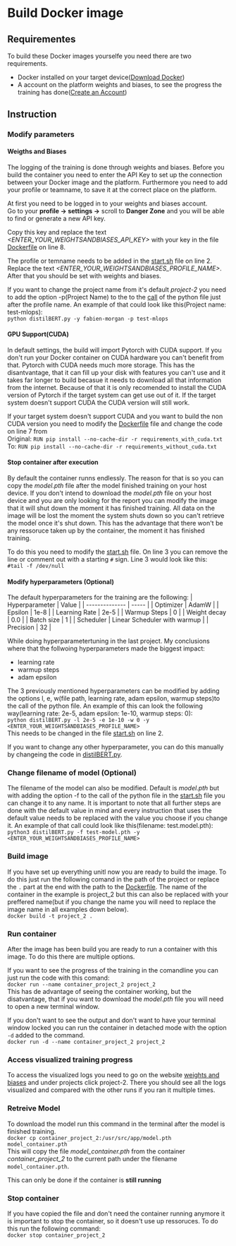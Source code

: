 # Build Docker image

## Requirementes

To build these Docker images yourselfe you need there are two requirements.

- Docker installed on your target device([Download Docker](https://www.docker.com/products/docker-desktop/))
- A account on the platform weights and biases, to see the progress the training has done([Create an Account](https://wandb.ai/site/))

## Instruction

### Modify parameters

#### Weigths and Biases

The logging of the training is done through weights and biases. Before you build the container you need to enter the API Key to set up the connection between your Docker image and the platform. Furthermore you need to add your profile or teamname, to save it at the correct place on the platform.

At first you need to be logged in to your weights and biases account.  
Go to your **profile -> settings ->** scroll to **Danger Zone** and you will be able to find or generate a new API key.

Copy this key and replace the text _<ENTER_YOUR_WEIGHTSANDBIASES_API_KEY>_ with your key in the file [Dockerfile](Dockerfile) on line 8.

The profile or temname needs to be added in the [start.sh](start.sh) file on line 2. Replace the text _<ENTER_YOUR_WEIGHTSANDBIASES_PROFILE_NAME>_. After that you should be set with weights and biases.

If you want to change the project name from it's default _project-2_ you need to add the option -p(Project Name) to the to the [call](start.sh) of the python file just after the profile name. An example of that could look like this(Project name: test-mlops):  
`python distilBERT.py -y fabien-morgan -p test-mlops`

#### GPU Support(CUDA)

In default settings, the build will import Pytorch with CUDA support. If you don't run your Docker container on CUDA hardware you can't benefit from that. Pytorch with CUDA needs much more storage. This has the disantvantage, that it can fill up your disk with features you can't use and it takes far longer to build becasue it needs to download all that information from the internet. Because of that it is only recomended to install the CUDA version of Pytorch if the target system can get use out of it. If the target system doesn't support CUDA the CUDA version will still work.

If your target system doesn't support CUDA and you want to build the non CUDA version you need to modify the [Dockerfile](Dockerfile) file and change the code on line 7 from  
Original: `RUN pip install --no-cache-dir -r requirements_with_cuda.txt`  
To: `RUN pip install --no-cache-dir -r requirements_without_cuda.txt`

#### Stop container after execution

By default the container runns endlessly. The reason for that is so you can copy the _model.pth_ file after the model finished training on your host device. If you don't intend to download the _model.pth_ file on your host device and you are only looking for the report you can modify the image that it will shut down the moment it has finished training. All data on the image will be lost the moment the system shuts down so you can't retrieve the model once it's shut down. This has the advantage that there won't be any ressoruce taken up by the container, the moment it has finished training.

To do this you need to modify the [start.sh](start.sh) file. On line 3 you can remove the line or comment out with a starting `#` sign. Line 3 would look like this:  
`#tail -f /dev/null`

#### Modify hyperparameters (Optional)

The default hyperparameters for the training are the following:
| Hyperparameter | Value |
| -------------- | ----- |
| Optimizer | AdamW |
| Epsilon | 1e-8 |
| Learning Rate | 2e-5 |
| Warmup Steps | 0 |
| Weight decay | 0.0 |
| Batch size | 1 |
| Scheduler | Linear Scheduler with warmup |
| Precision | 32 |

While doing hyperparametertuning in the last project. My conclusions where that the follwoing hyperparameters made the biggest impact:

- learning rate
- warmup steps
- adam epsilon

The 3 previously mentioned hyperparameters can be modified by adding the options l, e, w(file path, learning rate, adam epsilon, warmup steps)to the call of the python file. An example of this can look the following way(learning rate: 2e-5, adam epsilon: 1e-10, warmup steps: 0):  
`python distilBERT.py -l 2e-5 -e 1e-10 -w 0 -y <ENTER_YOUR_WEIGHTSANDBIASES_PROFILE_NAME>`  
This needs to be changed in the file [start.sh](start.sh) on line 2.

If you want to change any other hyperparameter, you can do this manually by changeing the code in [distilBERT.py](distilBERT.py).

### Change filename of model (Optional)

The filename of the model can also be modified. Default is _model.pth_ but with adding the option -f to the call of the python file in the [start.sh](start.sh) file you can change it to any name. It is important to note that all further steps are done with the default value in mind and every instruction that uses the default value needs to be replaced with the value you choose if you change it. An example of that call could look like this(filename: test.model.pth):  
`python3 distilBERT.py -f test-model.pth -y <ENTER_YOUR_WEIGHTSANDBIASES_PROFILE_NAME>`

### Build image

If you have set up everything unitl now you are ready to build the image. To do this just run the following comand in the path of the project or replace the `.` part at the end with the path to the [Dockerfile](Dockerfile). The name of the container in the example is project_2 but this can also be replaced with your preffered name(but if you change the name you will need to replace the image name in all examples down below).  
`docker build -t project_2 . `

### Run container

After the image has been build you are ready to run a container with this image. To do this there are multiple options.

If you want to see the progress of the training in the comandline you can just run the code with this comand:  
`docker run --name container_project_2 project_2`  
This has de advantage of seeing the container working, but the disatvantage, that if you want to download the _model.pth_ file you will need to open a new terminal window.

If you don't want to see the output and don't want to have your terminal window locked you can run the container in detached mode with the option `-d` added to the command.  
`docker run -d --name container_project_2 project_2`

### Access visualized training progress

To access the visualized logs you need to go on the website [weights and biases](https://wandb.ai/home) and under projects click project-2. There you should see all the logs visualized and compared with the other runs if you ran it multiple times.

### Retreive Model

To download the model run this command in the terminal after the model is finished training.  
`docker cp container_project_2:/usr/src/app/model.pth model_container.pth`  
This will copy the file _model_container.pth_ from the container _container_project_2_ to the current path under the filename `model_container.pth`.

This can only be done if the container is **still running**

### Stop container

If you have copied the file and don't need the container running anymore it is important to stop the container, so it doesn't use up ressoruces. To do this run the following command:  
`docker stop container_project_2  `
